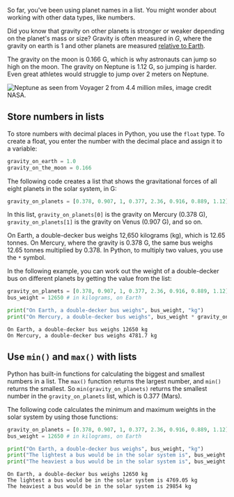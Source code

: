 So far, you've been using planet names in a list. You might wonder about working with other data types, like numbers.

Did you know that gravity on other planets is stronger or weaker depending on the planet's mass or size? Gravity is often measured in *G*, where the gravity on earth is 1 and other planets are measured [relative to Earth](https://nssdc.gsfc.nasa.gov/planetary/factsheet/planet_table_ratio.html). 

The gravity on the moon is 0.166 G, which is why astronauts can jump so high on the moon. The gravity on Neptune is 1.12 G, so jumping is harder. Even great athletes would struggle to jump over 2 meters on Neptune.

![Neptune as seen from Voyager 2 from 4.4 million miles, image credit NASA.](../media/neptune-nasa.jpg)

## Store numbers in lists

To store numbers with decimal places in Python, you use the `float` type. To create a float, you enter the number with the decimal place and assign it to a variable:

```python
gravity_on_earth = 1.0
gravity_on_the_moon = 0.166
```

The following code creates a list that shows the gravitational forces of all eight planets in the solar system, in G:

```python
gravity_on_planets = [0.378, 0.907, 1, 0.377, 2.36, 0.916, 0.889, 1.12]
```

In this list, `gravity_on_planets[0]` is the gravity on Mercury (0.378 G), `gravity_on_planets[1]` is the gravity on Venus (0.907 G), and so on.

On Earth, a double-decker bus weighs 12,650 kilograms (kg), which is 12.65 tonnes. On Mercury, where the gravity is 0.378 G, the same bus weighs 12.65 tonnes multiplied by 0.378. In Python, to multiply two values, you use the `*` symbol.

In the following example, you can work out the weight of a double-decker bus on different planets by getting the value from the list:

```python
gravity_on_planets = [0.378, 0.907, 1, 0.377, 2.36, 0.916, 0.889, 1.12]
bus_weight = 12650 # in kilograms, on Earth

print("On Earth, a double-decker bus weighs", bus_weight, "kg")
print("On Mercury, a double-decker bus weighs", bus_weight * gravity_on_planets[0], "kg")
```

```Output
On Earth, a double-decker bus weighs 12650 kg
On Mercury, a double-decker bus weighs 4781.7 kg
```

## Use `min()` and `max()` with lists

Python has built-in functions for calculating the biggest and smallest numbers in a list. The `max()` function returns the largest number, and `min()` returns the smallest. So `min(gravity_on_planets)` returns the smallest number in the `gravity_on_planets` list, which is 0.377 (Mars).

The following code calculates the minimum and maximum weights in the solar system by using those functions:

```python
gravity_on_planets = [0.378, 0.907, 1, 0.377, 2.36, 0.916, 0.889, 1.12]
bus_weight = 12650 # in kilograms, on Earth

print("On Earth, a double-decker bus weighs", bus_weight, "kg")
print("The lightest a bus would be in the solar system is", bus_weight * min(gravity_on_planets), "kg")
print("The heaviest a bus would be in the solar system is", bus_weight * max(gravity_on_planets), "kg")
```

```Output
On Earth, a double-decker bus weighs 12650 kg
The lightest a bus would be in the solar system is 4769.05 kg
The heaviest a bus would be in the solar system is 29854 kg
```
